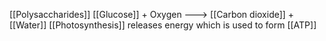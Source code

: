 [[Polysaccharides]]
[[Glucose]] + Oxygen ---> [[Carbon dioxide]] + [[Water]]
[[Photosynthesis]] releases energy which is used to form [[ATP]]

